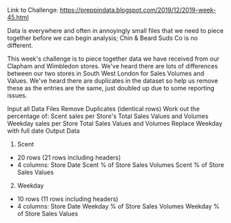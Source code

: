 Link to Challenge: https://preppindata.blogspot.com/2019/12/2019-week-45.html 

Data is everywhere and often in annoyingly small files that we need to piece together before we can begin analysis; Chin & Beard Suds Co is no different.

This week's challenge is to piece together data we have received from our Clapham and Wimbledon stores. We've heard there are lots of differences between our two stores in South West London for Sales Volumes and Values. We've heard there are duplicates in the dataset so help us remove these as the entries are the same, just doubled up due to some reporting issues.

Input all Data Files
Remove Duplicates (identical rows)
Work out the percentage of:
Scent sales per Store's Total Sales Values and Volumes
Weekday sales per Store Total Sales Values and Volumes
Replace Weekday with full date
Output Data


1. Scent 
- 20 rows (21 rows including headers)
- 4 columns:
Store 
Date
Scent % of Store Sales Volumes
Scent % of Store Sales Values


2. Weekday 
- 10 rows (11 rows including headers)
- 4 columns:
Store 
Date
Weekday % of Store Sales Volumes
Weekday % of Store Sales Values

